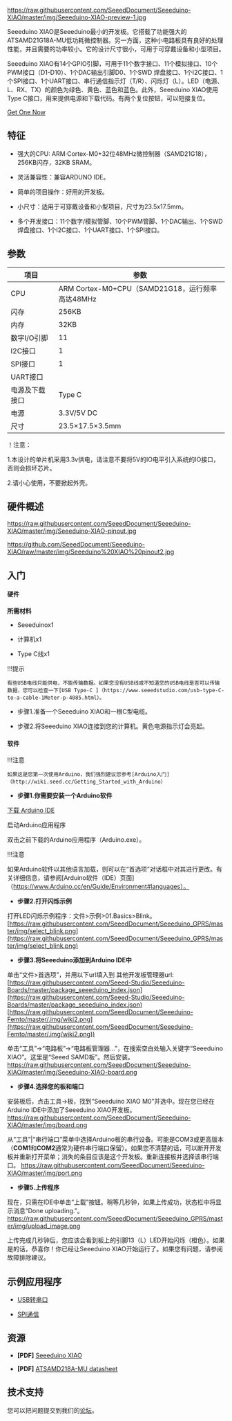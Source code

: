 
[https://raw.githubusercontent.com/SeeedDocument/Seeeduino-XIAO/master/img/Seeeduino-XIAO-preview-1.jpg ](http://raw.githubusercontent.com/SeeedDocument/Seeeduino-XIAO/master/img/Seeeduino-XIAO-preview-1.jpg)

Seeeduino XIAO是Seeeduino最小的开发板。它搭载了功能强大的ATSAMD21G18A-MU低功耗微控制器。另一方面，这种小电路板具有良好的处理性能，并且需要的功率较小。它的设计尺寸很小，可用于可穿戴设备和小型项目。

Seeeduino XIAO有14个GPIO引脚，可用于11个数字接口、11个模拟接口、10个PWM接口（D1-D10）、1个DAC输出引脚D0、1个SWD 焊盘接口、1个I2C接口、1个SPI接口、1个UART接口、串行通信指示灯（T/R）、闪烁灯（L）。LED（电源、L、RX、TX）的颜色为绿色、黄色、蓝色和蓝色。此外，Seeeduino XIAO使用Type C接口，用来提供电源和下载代码。有两个复位按钮，可以短接复位。

[Get One Now](http://www.seeedstudio.com/Seeeduino-XIAO-Arduino-Microcontroller-SAMD21-Cortex-M0+-p-4426.html)


## 特征


- 强大的CPU: ARM·Cortex-M0+32位48MHz微控制器（SAMD21G18），256KB闪存，32KB SRAM。

- 灵活兼容性：兼容ARDUNO IDE。

- 简单的项目操作：好用的开发板。

- 小尺寸：适用于可穿戴设备和小型项目，尺寸为23.5x17.5mm。

- 多个开发接口：11个数字/模拟管脚、10个PWM管脚、1个DAC输出、1个SWD焊盘接口、1个I2C接口、1个UART接口、1个SPI接口。


## 参数


|项目 |参数|
|----|----|
|CPU |ARM Cortex-M0+CPU（SAMD21G18，运行频率高达48MHz |
|闪存|256KB|
|内存|32KB|
|数字I/O引脚|11|
|I2C接口|1|
|SPI接口|1|
|UART接口||
|电源及下载接口|Type C|
|电源|3.3V/5V DC|
|尺寸|23.5×17.5×3.5mm |



 
！注意： 

1.本设计的单片机采用3.3v供电，请注意不要将5V的IO电平引入系统的IO接口，否则会损坏芯片。 

2.请小心使用，不要掀起外壳。 
 


## 硬件概述


[https://raw.githubusercontent.com/SeeedDocument/Seeeduino-XIAO/master/img/Seeeduino-XIAO-pinout.jpg ](https://raw.githubusercontent.com/SeeedDocument/Seeeduino-XIAO/master/img/Seeeduino-XIAO-pinout.jpg )

https://github.com/SeeedDocument/Seeeduino-XIAO/raw/master/img/Seeeduino%20XIAO%20pinout2.jpg 

## 入门


#### 硬件

**所需材料**



- Seeeduinox1

- 计算机x1

- Type C线x1 
 
!!!提示

    有些USB电线只能供电，不能传输数据。如果您没有USB线或不知道您的USB电线是否可以传输数据，您可以检查一下[USB Type-C ]（https://www.seeedstudio.com/usb-type-C-to-a-cable-1Meter-p-4085.html）。



- 步骤1.准备一个Seeeduino XIAO和一根C型电缆。 



- 步骤2.将Seeeduino XIAO连接到您的计算机。黄色电源指示灯会亮起。
 

#### 软件


!!!注意 

    如果这是您第一次使用Arduino，我们强烈建议您参考[Arduino入门]（http://wiki.seed.cc/Getting_Started_with_Arduino）



- **步骤1.你需要安装一个Arduino软件**
 

[下载 Arduino IDE](http://www.arduino.cc/en/Main/Software)  

启动Arduino应用程序

双击之前下载的Arduino应用程序（Arduino.exe）。

!!!注意

如果Arduino软件以其他语言加载，则可以在“首选项”对话框中对其进行更改。有关详细信息，请参阅[Arduino软件（IDE）页面]（https://www.Arduino.cc/en/Guide/Environment#languages）。



- **步骤2.打开闪烁示例**

打开LED闪烁示例程序：文件>示例>01.Basics>Blink。 
[https://raw.githubusercontent.com/SeeedDocument/Seeeduino_GPRS/master/img/select_blink.png](https://raw.githubusercontent.com/SeeedDocument/Seeeduino_GPRS/master/img/select_blink.png)

- **步骤3.将Seeeduino添加到Arduino IDE中**

单击“文件>首选项”，并用以下url填入到 其他开发板管理器url:[https://raw.githubusercontent.com/Seeed-Studio/Seeeduino-Boards/master/package_seeeduino_index.json](https://raw.githubusercontent.com/Seeed-Studio/Seeeduino-Boards/master/package_seeeduino_index.json)
[https://raw.githubusercontent.com/SeeedDocument/Seeeduino-Femto/master/.img/wiki2.png](https://raw.githubusercontent.com/SeeedDocument/Seeeduino-Femto/master/.img/wiki2.png))
 
 
单击“工具”->“电路板”->“电路板管理器…”，在搜索空白处输入关键字“Seeeduino XIAO”。这里是“Seeed SAMD板”。然后安装。
[https://raw.githubusercontent.com/SeeedDocument/Seeeduino-XIAO/master/img/Seeeduino-XIAO-board.png ](https://raw.githubusercontent.com/SeeedDocument/Seeeduino-XIAO/master/img/Seeeduino-XIAO-board.png )

- **步骤4.选择您的板和端口**

安装板后，点击工具->板，找到“Seeeduino XIAO M0”并选中。现在您已经在Arduino IDE中添加了Seeeduino XIAO开发板。
[https://raw.githubusercontent.com/SeeedDocument/Seeeduino-XIAO/master/img/board.png ](https://raw.githubusercontent.com/SeeedDocument/Seeeduino-XIAO/master/img/board.png )

从“工具”|“串行端口”菜单中选择Arduino板的串行设备。可能是COM3或更高版本（**COM1**和**COM2**通常为硬件串行端口保留）。如果您不清楚的话，可以断开开发板并重新打开菜单；消失的条目应该是这个开发板。重新连接板并选择该串行端口。
[https://raw.githubusercontent.com/SeeedDocument/Seeeduino-XIAO/master/img/port.png ](https://raw.githubusercontent.com/SeeedDocument/Seeeduino-XIAO/master/img/port.png )
 


- **步骤5.上传程序**

现在，只需在IDE中单击“上载”按钮。稍等几秒钟，如果上传成功，状态栏中将显示消息“Done uploading.”。
[https://raw.githubusercontent.com/SeeedDocument/Seeeduino_GPRS/master/img/upload_image.png ](https://raw.githubusercontent.com/SeeedDocument/Seeeduino_GPRS/master/img/upload_image.png )

上传完成几秒钟后，您应该会看到板上的引脚13（L）LED开始闪烁（橙色）。如果是的话，恭喜你！你已经让Seeeduino XIAO开始运行了。如果您有问题，请参阅故障排除建议。 

## 示例应用程序 

- [USB转串口](https://github.com/SeeedDocument/Seeeduino-XIAO/blob/master/USB-to-Serial-Port.md)

- [SPI通信](https://github.com/SeeedDocument/Seeeduino-XIAO/blob/master/SPI-Communication-Interface.md)

## 资源


- **[PDF]** [Seeeduino XIAO](https://github.com/SeeedDocument/Seeeduino-XIAO/raw/master/res/Seeeduino-XIAO-v1.0-SCH-191112.pdf)

- **[PDF]** [ATSAMD218A-MU datasheet](https://github.com/SeeedDocument/Seeeduino-XIAO/raw/master/res/ATSAMD21G18A-MU-Datasheet.pdf)


## 技术支持

您可以把问题提交到我们的[论坛](http://forum.seeedstudio.com/)。